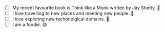 - [ ] My recent favourite book is Think like a Monk written by Jay Shetty. 🔹
- [ ] I love travelling to new places and meeting new people. 💙
- [ ] I love exploring new techonolgical domains. 🎉
- [ ] I am a foodie. 😄
